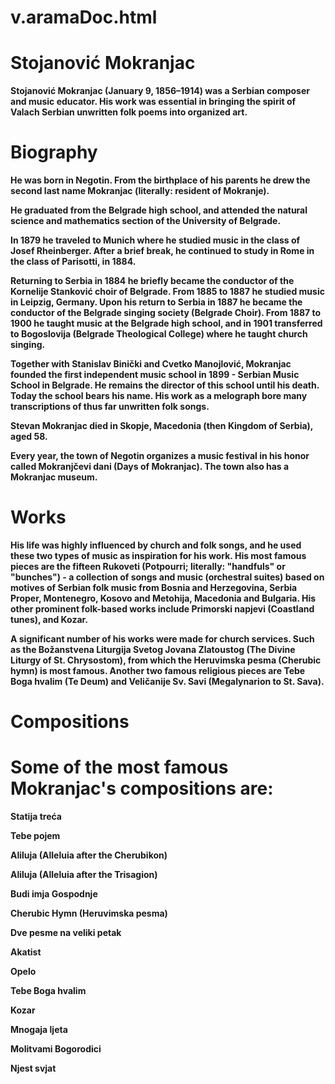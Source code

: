 # v.aramaDoc.html
<h1>Stojanović Mokranjac</h1> 

<b>Stojanović Mokranjac (January 9, 1856–1914) was a Serbian composer and music educator. His work was essential in bringing the spirit of Valach Serbian unwritten folk poems into organized art.</b>  

<h1>Biography</h1>

<b>He was born in Negotin. From the birthplace of his parents he drew the second last name Mokranjac (literally: resident of Mokranje).</b> 

<b> He graduated from the Belgrade high school, and attended the natural science and mathematics section of the University of Belgrade. </b> 
    
<b> In 1879 he traveled to Munich where he studied music in the class of Josef Rheinberger. After a brief break, he continued to study in Rome in the class of Parisotti, in 1884. </b>

<b>Returning to Serbia in 1884 he briefly became the conductor of the Kornelije Stanković choir of Belgrade. From 1885 to 1887 he studied music in Leipzig, Germany. Upon his return to Serbia in 1887 he became the conductor of the Belgrade singing society (Belgrade Choir). From 1887 to 1900 he taught music at the Belgrade high school, and in 1901 transferred to Bogoslovija (Belgrade Theological College) where he taught church singing. </b>

<b>Together with Stanislav Binički and Cvetko Manojlović, Mokranjac founded the first independent music school in 1899 - Serbian Music School in Belgrade. He remains the director of this school until his death. Today the school bears his name. His work as a melograph bore many transcriptions of thus far unwritten folk songs.</b> 

<b>Stevan Mokranjac died in Skopje, Macedonia (then Kingdom of Serbia), aged 58.</b>

<b>Every year, the town of Negotin organizes a music festival in his honor called Mokranjčevi dani (Days of Mokranjac). The town also has a Mokranjac museum.</b>

<h1>Works</h1>

<b>His life was highly influenced by church and folk songs, and he used these two types of music as inspiration for his work. His most famous pieces are the fifteen Rukoveti (Potpourri; literally: "handfuls" or "bunches") - a collection of songs and music (orchestral suites) based on motives of Serbian folk music from Bosnia and Herzegovina, Serbia Proper, Montenegro, Kosovo and Metohija, Macedonia and Bulgaria. His other prominent folk-based works include Primorski napjevi (Coastland tunes), and Kozar.</b>

<b>A significant number of his works were made for church services. Such as the Božanstvena Liturgija Svetog Jovana Zlatoustog (The Divine Liturgy of St. Chrysostom), from which the Heruvimska pesma (Cherubic hymn) is most famous. Another two famous religious pieces are Tebe Boga hvalim (Te Deum) and Veličanije Sv. Savi (Megalynarion to St. Sava).</b> 

<h1>Compositions</h1>   

<h1>Some of the most famous Mokranjac's compositions are:</h1> 

<b>Statija treća</b>  

<b>Tebe pojem</b> 

<b>Aliluja (Alleluia after the Cherubikon)</b>  

<b>Aliluja (Alleluia after the Trisagion)</b>  

<b>Budi imja Gospodnje</b> 

<b>Cherubic Hymn (Heruvimska pesma)</b>  

<b>Dve pesme na veliki petak</b>  

<b>Akatist</b>

<b>Opelo</b> 

<b>Tebe Boga hvalim</b>

<b>Kozar</b> 

<b>Mnogaja ljeta</b> 

<b>Molitvami Bogorodici</b>

<b>Njest svjat</b>


